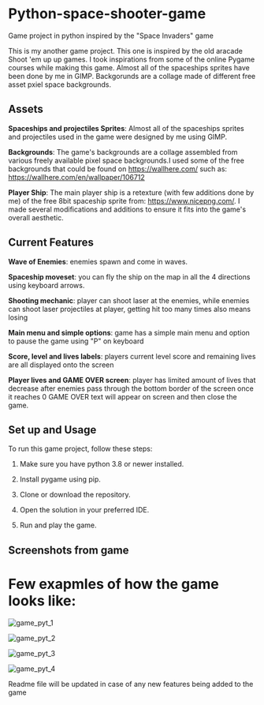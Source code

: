 # Python-space-shooter-game

Game project in python inspired by the "Space Invaders" game

This is my another game project. This one is inspired by the old aracade Shoot 'em up up games. I took inspirations from some of the online Pygame courses while making this game.
Almost all of the spaceships sprites have been done by me in GIMP. Backgorunds are a collage made of different free asset pxiel space backgrounds.

## Assets

**Spaceships and projectiles Sprites**: Almost all of the spaceships sprites and projectiles used in the game were designed by me using GIMP.

**Backgrounds**: The game's backgrounds are a collage assembled from various freely available pixel space backgrounds.I used some of the free backgrounds that could be found on https://wallhere.com/ such as: https://wallhere.com/en/wallpaper/106712

**Player Ship**: The main player ship is a retexture (with few additions done by me) of the free 8bit spaceship sprite from: https://www.nicepng.com/. I made several modifications and additions to ensure it fits into the game's overall aesthetic.

## Current Features

**Wave of Enemies**: enemies spawn and come in waves.

**Spaceship moveset**: you can fly the ship on the map in all the 4 directions using keyboard arrows.

**Shooting mechanic**: player can shoot laser at the enemies, while enemies can shoot laser projectiles at player, getting hit too many times also means losing

**Main menu and simple options**: game has a simple main menu and option to pause the game using "P" on keyboard

**Score, level and lives labels**: players current level score and remaining lives are all displayed onto the screen

**Player lives and GAME OVER screen**: player has limited amount of lives that decrease after enemies pass through the bottom border of the screen once it reaches 0 GAME OVER text will appear on screen and then close the game.

## Set up and Usage

To run this game project, follow these steps:

1. Make sure you have python 3.8 or newer installed.

2. Install pygame using pip.

3. Clone or download the repository.

4. Open the solution in your preferred IDE.

5. Run and play the game.


## Screenshots from game 

# Few exapmles of how the game looks like:

![game_pyt_1](https://github.com/VeIskar/Python-space-shooter-game/assets/110427103/c8f3a47e-1ec5-46ac-be4a-4eb4e5819b18)

![game_pyt_2](https://github.com/VeIskar/Python-space-shooter-game/assets/110427103/651781a6-1ba3-4fe7-973c-5b0e7108cd7b)

![game_pyt_3](https://github.com/VeIskar/Python-space-shooter-game/assets/110427103/96bc9738-d8ae-4324-bc74-d24aa2ad7eed)

![game_pyt_4](https://github.com/VeIskar/Python-space-shooter-game/assets/110427103/e39b12cf-6567-4a53-aced-45ec15ad87d2)


Readme file will be updated in case of any new features being added to the game
